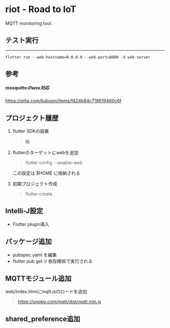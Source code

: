 # riot - Road to IoT

MQTT monitoring tool.

## テスト実行
   ---------
```
flutter run --web-hostname=0.0.0.0 --web-port=8080 -d web-server
```

## 参考
##### mosquittoのwss対応
https://qiita.com/kuboon/items/f424b84c718619460c6f

## プロジェクト履歴

1. flutter SDKの設置
    > 略

2. flutterのターゲットにwebを追加
    > flutter config --enable-web
                         
    この設定は $HOME に格納される

3. 初期プロジェクト作成
    > flutter create .


## Intelli-J設定
- Flutter plugin導入

## パッケージ追加
- pubspec.yaml を編集
- flutter pub get // 依存関係で実行される

## MQTTモジュール追加
web/index.htmlにmqtt.jsのロードを追加
  > https://unpkg.com/mqtt/dist/mqtt.min.js

## shared_preference追加
